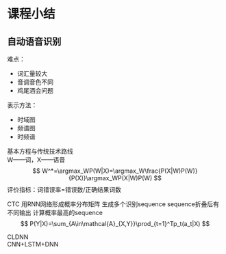 # 课程小结

## 自动语音识别

难点：

* 词汇量较大
* 音调音色不同
* 鸡尾酒会问题

表示方法：

* 时域图
* 频谱图
* 时频谱

基本方程与传统技术路线  
W——词，X——语音
$$
W^*=\argmax_WP(W|X)=\argmax_W\frac{P(X|W)P(W)}{P(X)}\argmax_WP(X|W)P(W)
$$
评价指标：词错误率=错误数/正确结果词数

CTC
用RNN网络形成概率分布矩阵
生成多个识别sequence
sequence折叠后有不同输出
计算概率最高的sequence
$$
P(Y|X)=\sum_{A\in\mathcal{A}_{X,Y}}\prod_{t=1}^Tp_t(a_t|X)
$$

CLDNN  
CNN+LSTM+DNN

